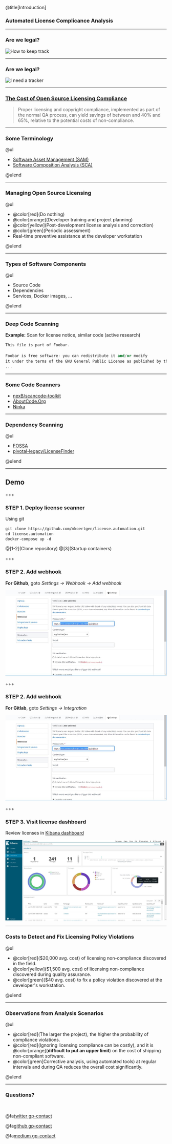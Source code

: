 @title[Introduction]

### Automated License Complicance Analysis

---

### Are we legal?

![How to keep track](https://memegen.link/noidea/how_to_keep_track../...of_all_my_dependencies~q.jpg?watermark=none)

---

### Are we legal?

![I need a tracker](http://m.memegen.com/hnrsmk.jpg)

---

### [The Cost of Open Source Licensing Compliance](http://www.industryweek.com/software-amp-systems/cost-open-source-licensing-compliance)

> Proper licensing and copyright compliance, implemented
> as part of the normal QA process, can yield savings of
> between and 40% and 65%, relative to the potential costs
> of non-compliance.

---

### Some Terminology

@ul

- [Software Asset Management (SAM)](https://www.gartner.com/reviews/market/software-asset-management-tools)
- [Software Composition Analysis (SCA)](https://resources.whitesourcesoftware.com/blog-whitesource/software-composition-security-analysis)

@ulend

---

### Managing Open Source Licensing

@ul

- @color[red](Do nothing)
- @color[orange](Developer training and project planning)
- @color[yellow](Post-development license analysis and correction)
- @color[green](Periodic assessment)
- Real-time preventive assistance at the developer workstation

@ulend

---

### Types of Software Components

@ul

- Source Code
- Dependencies
- Services, Docker images, ...

@ulend

---

### Deep Code Scanning

**Example:** Scan for license notice, similar code (active research)

```c++
This file is part of Foobar.

Foobar is free software: you can redistribute it and/or modify
it under the terms of the GNU General Public License as published by the Free Software Foundation, either version 3 of the License, or (at your option) any later version.
...
```

---

### Some Code Scanners

- [nexB/scancode-toolkit](https://github.com/nexB/scancode-toolkit)
- [AboutCode.Org](https://www.aboutcode.org/)
- [Ninka](http://ninka.turingmachine.org/)

---

### Dependency Scanning

@ul

- [FOSSA](https://fossa.io/)
- [pivotal-legacy/LicenseFinder](https://github.com/pivotal-legacy/LicenseFinder)

@ulend

---

## Demo

+++

### STEP 1. Deploy license scanner

Using git

```console
git clone https://github.com/mkoertgen/license.automation.git
cd license.automation
docker-compose up -d
```

@[1-2](Clone repository)
@[3](Startup containers)

+++

### STEP 2. Add webhook

**For Github**, goto _Settings -> Webhook -> Add webhook_

![Github Webhook](assets/image/github_webhook.jpg)

+++

### STEP 2. Add webhook

**For Gitlab**, goto _Settings -> Integration_

![Github Webhook](assets/image/github_webhook.jpg)

+++

### STEP 3. Visit license dashboard

Review licenses in [Kibana dashboard](http://localhost:5601)

![License Dashboard](assets/image/dashboard.jpg)

---

### Costs to Detect and Fix Licensing Policy Violations

@ul

- @color[red]($20,000 avg. cost) of licensing non-compliance discovered in the field.
- @color[yellow]($1,500 avg. cost) of licensing non-compliance discovered during quality assurance.
- @color[green]($40 avg. cost) to fix a policy violation discovered at the developer's workstation.

@ulend

---

### Observations from Analysis Scenarios

@ul

- @color[red](The larger the project), the higher the probability of compliance violations.
- @color[red](Ignoring licensing compliance can be costly), and it is @color[orange](**difficult to put an upper limit**) on the cost of shipping non-compliant software.
- @color[green]Corrective analysis, using automated tools) at regular intervals and during QA reduces the overall cost significantly.

@ulend

---

### Questions?

<br>

@fa[twitter gp-contact](@mkoertg)

@fa[github gp-contact](mkoertgen)

@fa[medium gp-contact](@marcel.koertgen)
